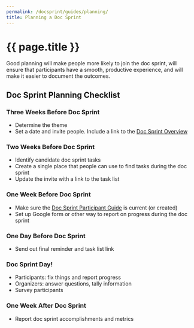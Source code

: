 ```yaml
---
permalink: /docsprint/guides/planning/
title: Planning a Doc Sprint
---
```

# {{ page.title }}

Good planning will make people more likely to join the doc sprint, will ensure that participants have a smooth, productive experience, and will make it easier to document the outcomes.

## Doc Sprint Planning Checklist

### Three Weeks Before Doc Sprint
* Determine the theme
* Set a date and invite people. Include a link to the [Doc Sprint Overview](/docsprint)

### Two Weeks Before Doc Sprint
* Identify candidate doc sprint tasks
* Create a single place that people can use to find tasks during the doc sprint
* Update the invite with a link to the task list

### One Week Before Doc Sprint
* Make sure the [Doc Sprint Participant Guide](/docsprint/guides/participation) is current (or created)
* Set up Google form or other way to report on progress during the doc sprint

### One Day Before Doc Sprint
* Send out final reminder and task list link

### Doc Sprint Day!
* Participants: fix things and report progress
* Organizers: answer questions, tally information
* Survey participants

### One Week After Doc Sprint
* Report doc sprint accomplishments and metrics
